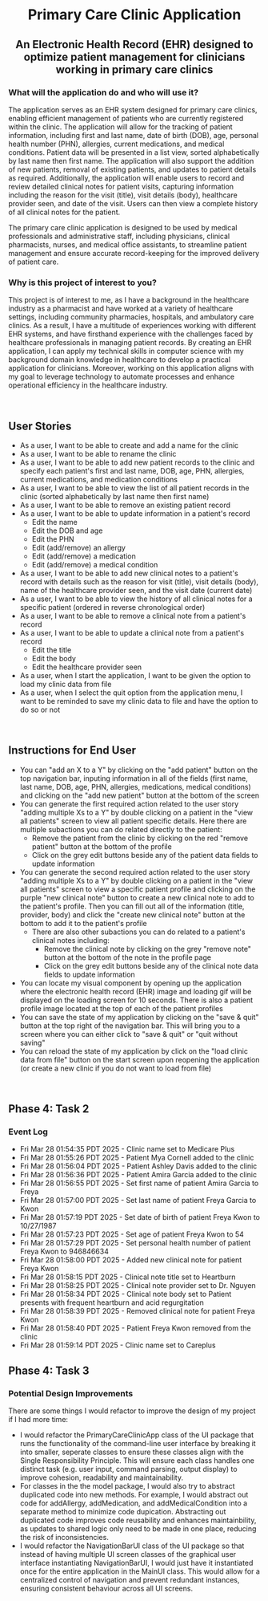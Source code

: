 <h1 align="center">
  Primary Care Clinic Application 
</h1>

<h2 align="center">
  An Electronic Health Record (EHR) designed to optimize patient management for clinicians working in primary care clinics
</h2>

### What will the application do and who will use it? ###
The application serves as an EHR system designed for primary care clinics, enabling efficient management of patients who are currently registered within the clinic. The application will allow for the tracking of patient information, including first and last name, date of birth (DOB), age, personal health number (PHN), allergies, current medications, and medical conditions. Patient data will be presented in a list view, sorted alphabetically by last name then first name. The application will also support the addition of new patients, removal of existing patients, and updates to patient details as required. Additionally, the application will enable users to record and review detailed clinical notes for patient visits, capturing information including the reason for the visit (title), visit details (body), healthcare provider seen, and date of the visit. Users can then view a complete history of all clinical notes for the patient.  

The primary care clinic application is designed to be used by medical professionals and administrative staff, including physicians, clinical pharmacists, nurses, and medical office assistants, to streamline patient management and ensure accurate record-keeping for the improved delivery of patient care.

### Why is this project of interest to you? ###
This project is of interest to me, as I have a background in the healthcare industry as a pharmacist and have worked at a variety of healthcare settings, including community pharmacies, hospitals, and ambulatory care clinics. As a result, I have a multitude of experiences working with different EHR systems, and have firsthand experience with the challenges faced by healthcare professionals in managing patient records. By creating an EHR application, I can apply my technical skills in computer science with my background domain knowledge in healthcare to develop a practical application for clinicians. Moreover, working on this application aligns with my goal to leverage technology to automate processes and enhance operational efficiency in the healthcare industry.

<br>

## User Stories
- As a user, I want to be able to create and add a name for the clinic
- As a user, I want to be able to rename the clinic
- As a user, I want to be able to add new patient records to the clinic and specify each patient's first and last name, DOB, age, PHN, allergies, current medications, and medication conditions
- As a user, I want to be able to view the list of all patient records in the clinic (sorted alphabetically by last name then first name)
- As a user, I want to be able to remove an existing patient record
- As a user, I want to be able to update information in a patient's record
  - Edit the name
  - Edit the DOB and age
  - Edit the PHN
  - Edit (add/remove) an allergy
  - Edit (add/remove) a medication
  - Edit (add/remove) a medical condition
- As a user, I want to be able to add new clinical notes to a patient's record with details such as the reason for visit (title), visit details (body), name of the healthcare provider seen, and the visit date (current date)
- As a user, I want to be able to view the history of all clinical notes for a specific patient (ordered in reverse chronological order)
- As a user, I want to be able to remove a clinical note from a patient's record
- As a user, I want to be able to update a clinical note from a patient's record
  - Edit the title
  - Edit the body
  - Edit the healthcare provider seen
- As a user, when I start the application, I want to be given the option to load my clinic data from file
- As a user, when I select the quit option from the application menu, I want to be reminded to save my clinic data to file and have the option to do so or not

<br>

## Instructions for End User
- You can "add an X to a Y" by clicking on the "add patient" button on the top navigation bar, inputing information in all of the fields (first name, last name, DOB, age, PHN, allergies, medications, medical conditions) and clicking on the "add new patient" button at the bottom of the screen
- You can generate the first required action related to the user story "adding multiple Xs to a Y" by double clicking on a patient in the "view all patients" screen to view all patient specific details. Here there are multiple subactions you can do related directly to the patient:
  - Remove the patient from the clinic by clicking on the red "remove patient" button at the bottom of the profile
  - Click on the grey edit buttons beside any of the patient data fields to update information
- You can generate the second required action related to the user story "adding multiple Xs to a Y" by double clicking on a patient in the "view all patients" screen to view a specific patient profile and clicking on the purple "new clinical note" button to create a new clinical note to add to the patient's profile. Then you can fill out all of the information (title, provider, body) and click the "create new clinical note" button at the bottom to add it to the patient's profile
  - There are also other subactions you can do related to a patient's clinical notes including:
    - Remove the clinical note by clicking on the grey "remove note" button at the bottom of the note in the profile page
    - Click on the grey edit buttons beside any of the clinical note data fields to update information
- You can locate my visual component by opening up the application where the electronic health record (EHR) image and loading gif will be displayed on the loading screen for 10 seconds. There is also a patient profile image located at the top of each of the patient profiles
- You can save the state of my application by clicking on the "save & quit" button at the top right of the navigation bar. This will bring you to a screen where you can either click to "save & quit" or "quit without saving"
- You can reload the state of my application by click on the "load clinic data from file" button on the start screen upon reopening the application (or create a new clinic if you do not want to load from file)

<br>

## Phase 4: Task 2
### Event Log
- Fri Mar 28 01:54:35 PDT 2025 - Clinic name set to Medicare Plus
- Fri Mar 28 01:55:26 PDT 2025 - Patient Mya Cornell added to the clinic
- Fri Mar 28 01:56:04 PDT 2025 - Patient Ashley Davis added to the clinic
- Fri Mar 28 01:56:36 PDT 2025 - Patient Amira Garcia added to the clinic
- Fri Mar 28 01:56:55 PDT 2025 - Set first name of patient Amira Garcia to Freya
- Fri Mar 28 01:57:00 PDT 2025 - Set last name of patient Freya Garcia to Kwon
- Fri Mar 28 01:57:19 PDT 2025 - Set date of birth of patient Freya Kwon to 10/27/1987
- Fri Mar 28 01:57:23 PDT 2025 - Set age of patient Freya Kwon to 54
- Fri Mar 28 01:57:29 PDT 2025 - Set personal health number of patient Freya Kwon to 946846634
- Fri Mar 28 01:58:00 PDT 2025 - Added new clinical note for patient Freya Kwon
- Fri Mar 28 01:58:15 PDT 2025 - Clinical note title set to Heartburn
- Fri Mar 28 01:58:25 PDT 2025 - Clinical note provider set to Dr. Nguyen
- Fri Mar 28 01:58:34 PDT 2025 - Clinical note body set to Patient presents with frequent heartburn and acid regurgitation
- Fri Mar 28 01:58:39 PDT 2025 - Removed clinical note for patient Freya Kwon
- Fri Mar 28 01:58:40 PDT 2025 - Patient Freya Kwon removed from the clinic
- Fri Mar 28 01:59:14 PDT 2025 - Clinic name set to Careplus


## Phase 4: Task 3
### Potential Design Improvements
There are some things I would refactor to improve the design of my project if I had more time:
- I would refactor the PrimaryCareClinicApp class of the UI package that runs the functionality of the command-line user interface by breaking it into smaller, seperate classes to ensure these classes align with the Single Responsibility Principle. This will ensure each class handles one distinct task (e.g. user input, command parsing, output display) to improve cohesion, readability and maintainability.
- For classes in the the model package, I would also try to abstract duplicated code into new methods. For example, I would abstract out code for addAllergy, addMedication, and addMedicalCondition into a separate method to minimize code dupication. Abstracting out duplicated code improves code reusability and enhances maintainbility, as updates to shared logic only need to be made in one place, reducing the risk of inconsistencies.
- I would refactor the NavigationBarUI class of the UI package so that instead of having multiple UI screen classes of the graphical user interface instantiating NavigationBarUI, I would just have it instantiated once for the entire application in the MainUI class. This would allow for a centralized control of navigation and prevent redundant instances, ensuring consistent behaviour across all UI screens.

